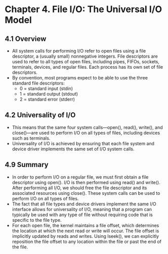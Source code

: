 # Chapter 4. File I/O: The Universal I/O Model

## 4.1 Overview
- All system calls for performing I/O refer to open files using a file descriptor, a (usually small) nonnegative integers. File descriptors are used to refer to all types of open files, including pipes, FIFOs, sockets, terminals, devices, and regular files. Each process has its own set of file descriptors.
- By convention, most programs expect to be able to use the three standard file
descriptors:
    - 0 = standard input (stdin)
    - 1 = standard output (stdout)
    - 2 = standard error (stderr)

## 4.2 Universality of I/O
- This means that the same four system calls—open(), read(), write(), and close()—are used to perform I/O on all types of files, including devices such as terminals.
- Universality of I/O is achieved by ensuring that each file system and device driver implements the same set of I/O system calls.

## 4.9 Summary
- In order to perform I/O on a regular file, we must first obtain a file descriptor using open(). I/O is then performed using read() and write(). After performing all I/O, we should free the file descriptor and its associated resources using close(). These system calls can be used to perform I/O on all types of files.
- The fact that all file types and device drivers implement the same I/O interface allows for universality of I/O, meaning that a program can typically be used with any type of file without requiring code that is specific to the file type.
- For each open file, the kernel maintains a file offset, which determines the location at which the next read or write will occur. The file offset is implicitly updated by reads and writes. Using lseek(), we can explicitly reposition the file offset to any location within the file or past the end of the file.
